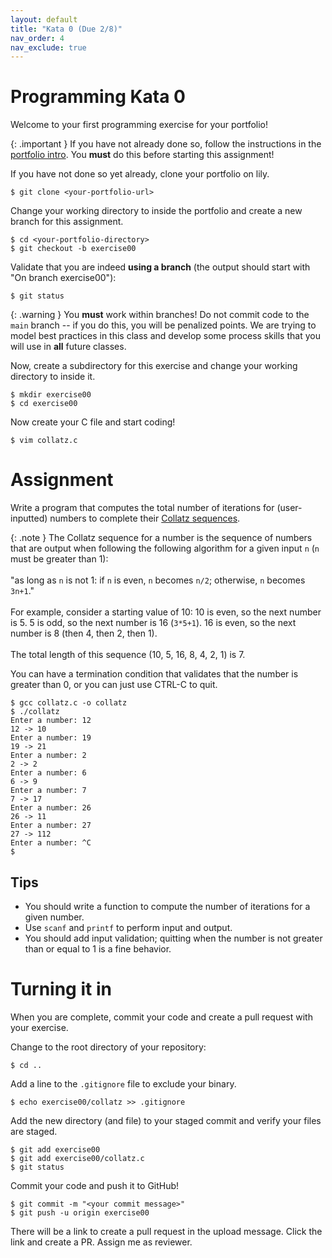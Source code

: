 ```yaml
---
layout: default
title: "Kata 0 (Due 2/8)"
nav_order: 4
nav_exclude: true
---
```


# Programming Kata 0

Welcome to your first programming exercise for your portfolio!

{: .important }
If you have not already done so, follow the instructions in the [portfolio
intro](homework/portfolio_intro). You **must** do this before starting this
assignment!

If you have not done so yet already, clone your portfolio on lily. 

```
$ git clone <your-portfolio-url>
```

Change your working directory to inside the portfolio and create a new branch
for this assignment.

```
$ cd <your-portfolio-directory>
$ git checkout -b exercise00
```

Validate that you are indeed **using a branch** (the output should start with
"On branch exercise00"):

```
$ git status
```

{: .warning }
You __must__ work within branches! Do not commit code to the `main` branch -- if
you do this, you will be penalized points. We are trying to model best practices
in this class and develop some process skills that you will use in __all__
future classes.

Now, create a subdirectory for this exercise and change your working directory
to inside it.

```
$ mkdir exercise00
$ cd exercise00
```

Now create your C file and start coding!

```
$ vim collatz.c
```

# Assignment

Write a program that computes the total number of iterations for (user-inputted)
numbers to complete their [Collatz
sequences](https://en.wikipedia.org/wiki/Collatz_conjecture).

{: .note }
The Collatz sequence for a number is the sequence of numbers that are output
when following the following algorithm for a given input `n` (`n` must be
greater than 1):<br/><br/>"as long as `n` is not 1: if `n` is even, `n` becomes `n/2`;
otherwise, `n` becomes `3n+1`."<br/><br/>For example, consider a starting value of
10: 10 is even, so the next number is 5. 5 is odd, so the next number is 16
(`3*5+1`). 16 is even, so the next number is 8 (then 4, then 2, then
1).<br/><br/>The
total length of this sequence (10, 5, 16, 8, 4, 2, 1) is 7.

You can have a termination condition that validates that the number is greater
than 0, or you can just use CTRL-C to quit.

```
$ gcc collatz.c -o collatz
$ ./collatz
Enter a number: 12
12 -> 10
Enter a number: 19
19 -> 21
Enter a number: 2
2 -> 2
Enter a number: 6
6 -> 9
Enter a number: 7
7 -> 17
Enter a number: 26
26 -> 11
Enter a number: 27
27 -> 112
Enter a number: ^C
$
``` 

## Tips

* You should write a function to compute the number of iterations for a given
  number.
* Use `scanf` and `printf` to perform input and output.
* You should add input validation; quitting when the number is not greater than
  or equal to 1 is a fine behavior.

# Turning it in

When you are complete, commit your code and create a pull request with your
exercise. 

Change to the root directory of your repository:

```
$ cd ..                 
```

Add a line to the `.gitignore` file to exclude your binary.

```
$ echo exercise00/collatz >> .gitignore
```

Add the new directory (and file) to your staged commit and verify your files 
are staged.

```
$ git add exercise00   
$ git add exercise00/collatz.c
$ git status
```

Commit your code and push it to GitHub!

```
$ git commit -m "<your commit message>"
$ git push -u origin exercise00
```

There will be a link to create a pull request in the upload message. Click the
link and create a PR. Assign me as reviewer.
